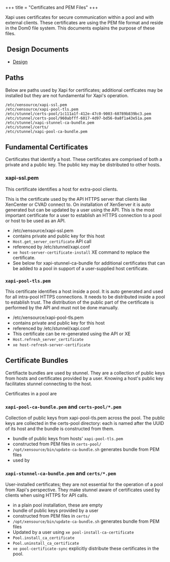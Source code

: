 
+++
title = "Certificates and PEM Files"
+++

Xapi uses certificates for secure communication within a pool and with
external clients. These certificates are using the PEM file format and
reside in the Dom0 file system. This documents explains the purpose of
these files.

##  Design Documents

* [Design](../../design/user-certificates.md)

## Paths

Below are paths used by Xapi for certificates; additional certficates
may be installed but they are not fundamental for Xapi's operation.

```
/etc/xensource/xapi-ssl.pem
/etc/xensource/xapi-pool-tls.pem
/etc/stunnel/certs-pool/1c111a1f-412e-47c0-9003-60789b839bc3.pem
/etc/stunnel/certs-pool/960abfff-6017-4d97-bd56-0a8f1a43e51a.pem
/etc/stunnel/xapi-stunnel-ca-bundle.pem
/etc/stunnel/certs/
/etc/stunnel/xapi-pool-ca-bundle.pem
```


## Fundamental Certificates

Certificates that identify a host. These certificates are comprised of
both a private and a public key. The public key may be distributed to
other hosts.

### xapi-ssl.pem

This certificate identifies a host for extra-pool clients.

This is the certificate used by the API HTTPS server that clients like
XenCenter or CVAD connect to. On installation of XenServer it is auto
generated but can be updated by a user using the API. This is the most
important certificate for a user to establish an HTTPS connection to a
pool or host to be used as an API.

* /etc/xensource/xapi-ssl.pem
* contains private and public key for this host
* `Host.get_server_certificate` API call
* referenced by /etc/stunnel/xapi.conf
* `xe host-server-certificate-install` XE command to replace the
  certificate.
* See below for xapi-stunnel-ca-bundle for additional certificates that
  can be added to a pool in support of a user-supplied host certificate.

### `xapi-pool-tls.pem`

This certificate identifies a host inside a pool. It is auto generated
and used for all intra-pool HTTPS connections. It needs to be
distributed inside a pool to establish trust. The distribution of the
public part of the certificate is performed by the API and must not be
done manually.

* /etc/xensource/xapi-pool-tls.pem
* contains private and public key for this host
* referenced by /etc/stunnel/xapi.conf
* This certificate can be re-generated using the API or XE
* `Host.refresh_server_certificate`
* `xe host-refresh-server-certificate`

## Certificate Bundles

Certifiacte bundles are used by stunnel. They are a collection of public
keys from hosts and certificates provided by a user. Knowing a host's
public key facilitates stunnel connecting to the host.

Certificates in a pool are

### `xapi-pool-ca-bundle.pem` and `certs-pool/*.pem`

Collection of public keys from xapi-pool-tls.pem across the
pool. The public keys are collected in the certs-pool directory: each is
named after the UUID of its host and the bundle is constructed from
them.

* bundle of public keys from hosts' `xapi-pool-tls.pem`
* constructed from PEM files in `certs-pool/`
* `/opt/xensource/bin/update-ca-bundle.sh` generates bundle from PEM files
* used by

### `xapi-stunnel-ca-bundle.pem` and `certs/*.pem`

User-installed certificates; they are not essential for the operation of
a pool from Xapi's perspective. They make stunnel aware of certificates
used by clients when using HTTPS for API calls.

* in a plain pool installation, these are empty
* bundle of public keys provided by a user
* constructed from PEM files in `certs/`
* `/opt/xensource/bin/update-ca-bundle.sh` generates bundle from PEM files
* Updated by a user using `xe pool-install-ca-certificate`
* `Pool.install_ca_certificate`
* `Pool.uninstall_ca_certificate`
* `xe pool-certificate-sync` explicitly distribute these certificates in
  the pool.

